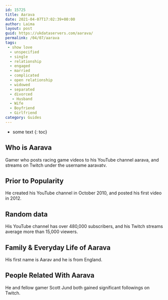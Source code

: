 ```yaml
---
id: 15725
title: Aarava
date: 2021-04-07T17:02:39+00:00
author: Laima
layout: post
guid: https://ukdataservers.com/aarava/
permalink: /04/07/aarava
tags:
 - show love
  - unspecified
  - single
  - relationship
  - engaged
  - married
  - complicated
  - open relationship
  - widowed
  - separated
  - divorced
   - Husband
  - Wife
  - Boyfriend
  - Girlfriend
category: Guides
---
```


* some text
{: toc}


## Who is Aarava
                  
                  
                  
Gamer who posts racing game videos to his YouTube channel aarava, and streams on Twitch under the username aaravatv.
                  
              
            
              
            
                
                
                
## Prior to Popularity
                  
                  
                  
He created his YouTube channel in October 2010, and posted his first video in 2012.
                  
              
            
              
            
                
                
                
## Random data
                  
                  
                  
His YouTube channel has over 480,000 subscribers, and his Twitch streams average more than 15,000 viewers.
                  
              
            
              
            
                
                
                
## Family & Everyday Life of Aarava
                  
                  
                  
His first name is Aarav and he is from England.
                  
              
            
              
            
                
                
                
## People Related With Aarava
                  
                  
                  
He and fellow gamer Scott Jund both gained significant followings on Twitch.
                  
              
            
              
            
                
              
            
              
              
            
            
              
            
          
          
          